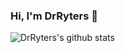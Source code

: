 ### Hi, I'm DrRyters 👋
![DrRyters's github stats](https://github-readme-stats.vercel.app/api?username=drryters&theme=radical&show_icons=true)
